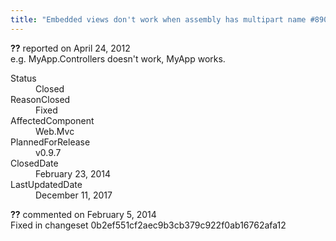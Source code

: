```yaml
---
title: "Embedded views don't work when assembly has multipart name #890"
---
```

<div class="issue-report">
   <div class="issue-header"><b>??</b> reported on 
      <time datetime="2012-04-24T20:47:55.15-07:00" title="2012-04-24T20:47:55.15-07:00">April 24, 2012</time>
   </div>
   <div class="issue-message" markdown="1">e.g. MyApp.Controllers doesn't work, MyApp works.
      
   </div>
   <div class="issue-footer">
      <dl>
         <dt>Status</dt>
         <dd>Closed</dd>
         <dt>ReasonClosed</dt>
         <dd>Fixed</dd>
         <dt>AffectedComponent</dt>
         <dd>Web.Mvc</dd>
         <dt>PlannedForRelease</dt>
         <dd>v0.9.7</dd>
         <dt>ClosedDate</dt>
         <dd>
            <time datetime="2014-02-23T19:19:27.21-08:00" title="2014-02-23T19:19:27.21-08:00">February 23, 2014</time>
         </dd>
         <dt>LastUpdatedDate</dt>
         <dd>
            <time datetime="2017-12-11T02:15:56.247-08:00" title="2017-12-11T02:15:56.247-08:00">December 11, 2017</time>
         </dd>
      </dl>
   </div>
</div>
<div id="comment-132727" class="issue-comment">
   <div class="issue-header"><b>??</b> commented on 
      <time datetime="2014-02-05T11:42:29.62-08:00" title="2014-02-05T11:42:29.62-08:00">February 5, 2014</time>
   </div>
   <div class="issue-message" markdown="1">Fixed in changeset 0b2ef551cf2aec9b3cb379c922f0ab16762afa12
      
   </div>
</div>